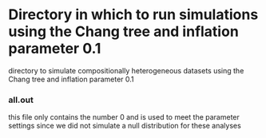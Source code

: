 # Directory in which to run simulations using the Chang tree and inflation parameter 0.1

directory to simulate compositionally heterogeneous datasets using the Chang tree and inflation parameter 0.1

### all.out
this file only contains the number 0 and is used to meet the parameter settings since we did not simulate a null distribution for these analyses
